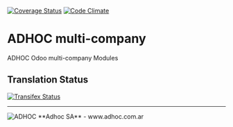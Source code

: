 [![Coverage Status](https://coveralls.io/repos/ingadhoc/multi-company/badge.png?branch=15.0)](https://coveralls.io/r/ingadhoc/multi-company?branch=15.0)
[![Code Climate](https://codeclimate.com/github/ingadhoc/multi-company/badges/gpa.svg)](https://codeclimate.com/github/ingadhoc/multi-company)

# ADHOC multi-company

ADHOC Odoo multi-company Modules

[//]: # (addons)
[//]: # (end addons)

Translation Status
------------------
[![Transifex Status](https://www.transifex.com/projects/p/ingadhoc-multi-company-15-0/chart/image_png)](https://www.transifex.com/projects/p/ingadhoc-multi-company-15-0)

----

<img alt="ADHOC" src="http://fotos.subefotos.com/83fed853c1e15a8023b86b2b22d6145bo.png" />
**Adhoc SA** - www.adhoc.com.ar
